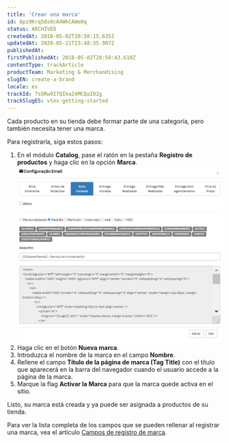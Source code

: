 ```yaml
---
title: 'Crear una marca'
id: 6pz9Krq58s0cA4WkCAWe0q
status: ARCHIVED
createdAt: 2018-05-02T20:50:15.635Z
updatedAt: 2020-05-21T23:48:35.907Z
publishedAt: 
firstPublishedAt: 2018-05-02T20:50:43.610Z
contentType: trackArticle
productTeam: Marketing & Merchandising
slugEN: create-a-brand
locale: es
trackId: 7sORw9I7QIka24MCQaIO2g
trackSlugES: vtex-getting-started
---
```


Cada producto en su tienda debe formar parte de una categoría, pero también necesita tener una marca.

Para registrarla, siga estos pasos:

1. En el módulo __Catalog__, pase el ratón en la pestaña __Registro de productos__ y haga clic en la opción __Marca__.![Marca](https://raw.githubusercontent.com/vtexdocs/help-center-content/refs/heads/main/_1.png)
2. Haga clic en el botón __Nueva marca__.
3. Introduzca el nombre de la marca en el campo __Nombre__.
4. Rellene el campo __Título de la página de marca (Tag Title)__ con el título que aparecerá en la barra del navegador cuando el usuario accede a la página de la marca.
5. Marque la flag __Activar la Marca__ para que la marca quede activa en el sitio.

Listo, su marca está creada y ya puede ser asignada a productos de su tienda.

Para ver la lista completa de los campos que se pueden rellenar al registrar una marca, vea el artículo [Campos de registro de marca](/es/tutorial/campos-de-registro-de-marca).
